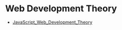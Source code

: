 # Web Development Theory

* [JavaScript_Web_Development_Theory](./JavaScript_Web_Development_Theory)
